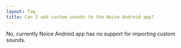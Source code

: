 ```yaml
---
layout: faq
title: Can I add custom sounds to the Noice Android app?
---
```


No, currently Noice Android app has no support for importing custom sounds.
